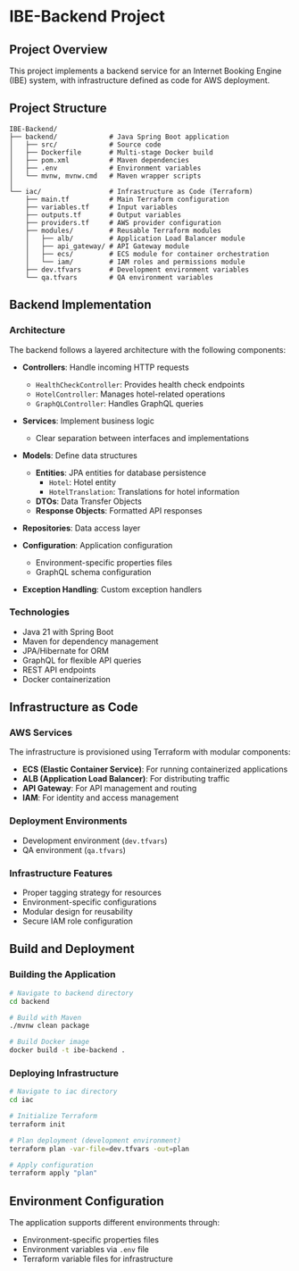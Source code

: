 # IBE-Backend Project

## Project Overview
This project implements a backend service for an Internet Booking Engine (IBE) system, with infrastructure defined as code for AWS deployment.

## Project Structure

```
IBE-Backend/
├── backend/             # Java Spring Boot application
│   ├── src/             # Source code
│   ├── Dockerfile       # Multi-stage Docker build
│   ├── pom.xml          # Maven dependencies
│   ├── .env             # Environment variables
│   └── mvnw, mvnw.cmd   # Maven wrapper scripts
│
└── iac/                 # Infrastructure as Code (Terraform)
    ├── main.tf          # Main Terraform configuration
    ├── variables.tf     # Input variables
    ├── outputs.tf       # Output variables
    ├── providers.tf     # AWS provider configuration
    ├── modules/         # Reusable Terraform modules
    │   ├── alb/         # Application Load Balancer module
    │   ├── api_gateway/ # API Gateway module
    │   ├── ecs/         # ECS module for container orchestration
    │   └── iam/         # IAM roles and permissions module
    ├── dev.tfvars       # Development environment variables
    └── qa.tfvars        # QA environment variables
```

## Backend Implementation

### Architecture
The backend follows a layered architecture with the following components:

- **Controllers**: Handle incoming HTTP requests
  - `HealthCheckController`: Provides health check endpoints
  - `HotelController`: Manages hotel-related operations
  - `GraphQLController`: Handles GraphQL queries

- **Services**: Implement business logic
  - Clear separation between interfaces and implementations

- **Models**: Define data structures
  - **Entities**: JPA entities for database persistence
    - `Hotel`: Hotel entity
    - `HotelTranslation`: Translations for hotel information
  - **DTOs**: Data Transfer Objects
  - **Response Objects**: Formatted API responses

- **Repositories**: Data access layer

- **Configuration**: Application configuration
  - Environment-specific properties files
  - GraphQL schema configuration

- **Exception Handling**: Custom exception handlers

### Technologies
- Java 21 with Spring Boot
- Maven for dependency management
- JPA/Hibernate for ORM
- GraphQL for flexible API queries
- REST API endpoints
- Docker containerization

## Infrastructure as Code

### AWS Services
The infrastructure is provisioned using Terraform with modular components:

- **ECS (Elastic Container Service)**: For running containerized applications
- **ALB (Application Load Balancer)**: For distributing traffic
- **API Gateway**: For API management and routing
- **IAM**: For identity and access management

### Deployment Environments
- Development environment (`dev.tfvars`)
- QA environment (`qa.tfvars`)

### Infrastructure Features
- Proper tagging strategy for resources
- Environment-specific configurations
- Modular design for reusability
- Secure IAM role configuration

## Build and Deployment

### Building the Application
```bash
# Navigate to backend directory
cd backend

# Build with Maven
./mvnw clean package

# Build Docker image
docker build -t ibe-backend .
```

### Deploying Infrastructure
```bash
# Navigate to iac directory
cd iac

# Initialize Terraform
terraform init

# Plan deployment (development environment)
terraform plan -var-file=dev.tfvars -out=plan

# Apply configuration
terraform apply "plan"
```

## Environment Configuration
The application supports different environments through:
- Environment-specific properties files
- Environment variables via `.env` file
- Terraform variable files for infrastructure 